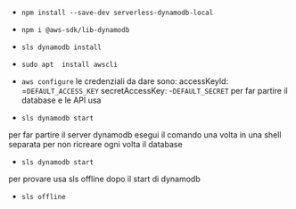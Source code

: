 
- `npm install --save-dev serverless-dynamodb-local`

- `npm i @aws-sdk/lib-dynamodb`

- `sls dynamodb install`

- `sudo apt  install awscli`

- `aws configure`
  le credenziali da dare sono:
accessKeyId: =`DEFAULT_ACCESS_KEY`
secretAccessKey: -`DEFAULT_SECRET`
per far partire il database e le API usa
- `sls dynamodb start`

per far partire il server dynamodb esegui il comando una volta in una shell separata per non ricreare ogni volta il database

- `sls dynamodb start`

per provare usa sls offline dopo il start di dynamodb

- `sls offline`